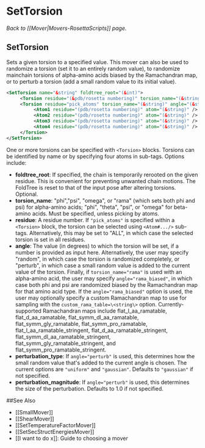 # SetTorsion
*Back to [[Mover|Movers-RosettaScripts]] page.*
## SetTorsion

Sets a given torsion to a specified value.  This mover can also be used to randomize a torsion (set it to an entirely random value), to randomize mainchain torsions of alpha-amino acids biased by the Ramachandran map, or to perturb a torsion (add a small random value to its initial value).

```xml
<SetTorsion name="&string" foldtree_root="(&int)">
     <Torsion residue="(&pdb/rosetta numbering)" torsion_name="(&string)" angle="(&string)" perturbation_type="(&string)" perturbation_magnitude="(&real)" />
     <Torsion residue="pick_atoms" torsion_name="(&string)" angle="(&string)" perturbation_type="(&string)" perturbation_magnitude="(&real)" >
          <Atom1 residue="(pdb/rosetta numbering)" atom="(&string)" />
          <Atom2 residue="(pdb/rosetta numbering)" atom="(&string)" />
          <Atom3 residue="(pdb/rosetta numbering)" atom="(&string)" />
          <Atom4 residue="(pdb/rosetta numbering)" atom="(&string)" />
     </Torsion>
</SetTorsion>
```
One or more torsions can be specified with ```<Torsion>``` blocks.  Torsions can be identified by name or by specifying four atoms in sub-tags.  Options include:

- **foldtree_root**: If specified, the chain is temporarily rerooted on the given residue.  This is convenient for preventing unwanted chain motions.  The FoldTree is reset to that of the input pose after altering torsions.  Optional.
-   **torsion_name**: "phi","psi", "omega", or "rama" (which sets both phi and psi) for alpha-amino acids; "phi", "theta", "psi", or "omega" for beta-amino acids.  Must be specified, unless picking by atoms.
-  **residue**: A residue number.  If ```"pick_atoms"``` is specified within a ```<Torsion>``` block, the torsion can be selected using ```<Atom#.../>``` sub-tags.  Alternatively, this may be set to "ALL", in which case the selected torsion is set in all residues.
- **angle**: The value (in degrees) to which the torsion will be set, if a number is provided as input here.  Alternatively, the user may specify "random", in which case the torsion is randomized completely, or "perturb", in which case a small random value is added to the current value of the torsion.  Finally, if ```torsion_name="rama"``` is used with an alpha-amino acid, the user may specify ```angle="rama_biased"```, in which case both phi and psi are randomized biased by the Ramachandran map for that amino acid type.  If the ```angle="rama_biased"``` option is used, the user may optionally specify a custom Ramachandran map to use for sampling with the ```custom_rama_table=\<string\>``` option.  Currently-supported Ramachandran maps include flat_l_aa_ramatable, flat_d_aa_ramatable, flat_symm_dl_aa_ramatable, flat_symm_gly_ramatable, flat_symm_pro_ramatable, flat_l_aa_ramatable_stringent, flat_d_aa_ramatable_stringent, flat_symm_dl_aa_ramatable_stringent, flat_symm_gly_ramatable_stringent, and flat_symm_pro_ramatable_stringent.
- **perturbation_type**:  If ```angle="perturb"``` is used, this determines how the small random value that's added to the current angle is chosen.  The current options are ```"uniform"``` and ```"gaussian"```.  Defaults to ```"gaussian"``` if not specified.
- **perturbation_magnitude**: If ```angle="perturb"``` is used, this determines the size of the perturbation.  Defaults to 1.0 if not specified.


##See Also

* [[SmallMover]]
* [[ShearMover]]
* [[SetTemperatureFactorMover]]
* [[SetSecStructEnergiesMover]]
* [[I want to do x]]: Guide to choosing a mover

